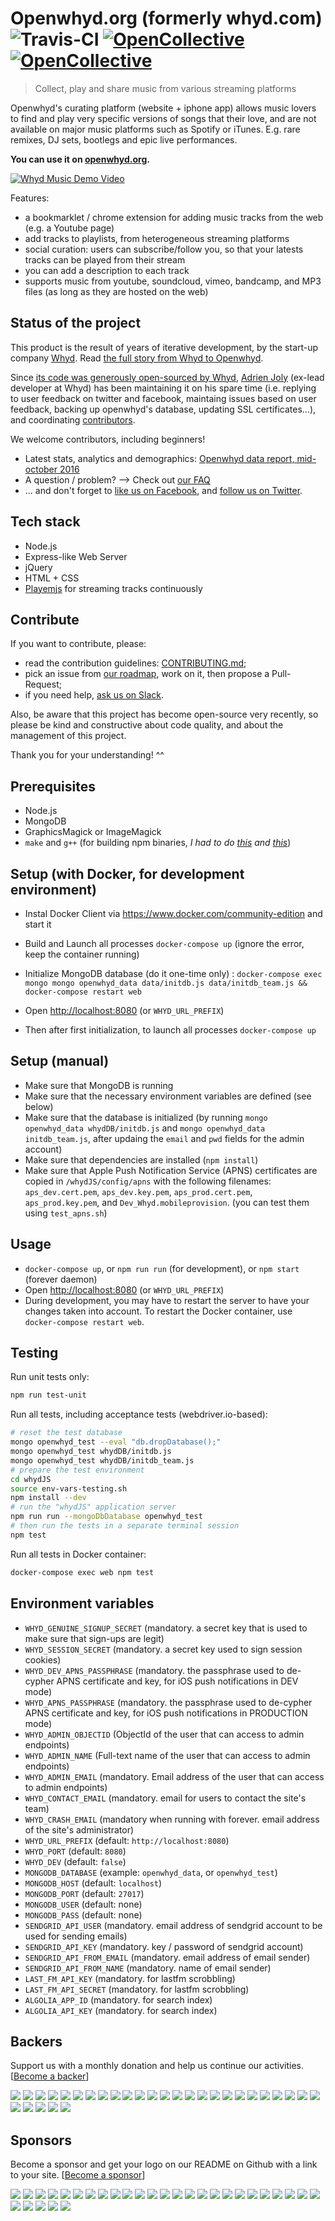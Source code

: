 # Openwhyd.org (formerly whyd.com) ![Travis-CI](https://travis-ci.org/openwhyd/openwhyd.svg?branch=master) [![OpenCollective](https://opencollective.com/openwhyd/backers/badge.svg)](#backers) [![OpenCollective](https://opencollective.com/openwhyd/sponsors/badge.svg)](#sponsors)

> Collect, play and share music from various streaming platforms

Openwhyd's curating platform (website + iphone app) allows music lovers to find and play very specific versions of songs that their love, and are not available on major music platforms such as Spotify or iTunes. E.g. rare remixes, DJ sets, bootlegs and epic live performances.

**You can use it on [openwhyd.org](https://openwhyd.org).**

[![Whyd Music Demo Video](./docs/openwhyd-demo-thumb.png)](https://www.youtube.com/watch?v=aZT8VlTV1YY "Whyd Music Demo Video")

Features:

- a bookmarklet / chrome extension for adding music tracks from the web (e.g. a Youtube page)
- add tracks to playlists, from heterogeneous streaming platforms
- social curation: users can subscribe/follow you, so that your latests tracks can be played from their stream
- you can add a description to each track
- supports music from youtube, soundcloud, vimeo, bandcamp, and MP3 files (as long as they are hosted on the web)

## Status of the project

This product is the result of years of iterative development, by the start-up company [Whyd](https://whyd.com). Read [the full story from Whyd to Openwhyd](https://medium.com/openwhyd/music-amongst-other-topics-a4f41657d6d).

Since [its code was generously open-sourced by Whyd](http://eprnews.com/whyd-the-music-streaming-social-network-becomes-openwhyd-and-gives-keys-to-the-community-18067/), [Adrien Joly](https://github.com/adrienjoly) (ex-lead developer at Whyd) has been maintaining it on his spare time (i.e. replying to user feedback on twitter and facebook, maintaing issues based on user feedback, backing up openwhyd's database, updating SSL certificates...), and coordinating [contributors](https://github.com/openwhyd/openwhyd/network/members).

We welcome contributors, including beginners!

- Latest stats, analytics and demographics: [Openwhyd data report, mid-october 2016](https://infograph.venngage.com/p/160097/openwhyd-data-report-mid-october-2016)
- A question / problem? --> Check out [our FAQ](https://github.com/openwhyd/openwhyd/blob/master/docs/FAQ.md)
- ... and don't forget to [like us on Facebook](https://facebook.com/openwhyd/), and [follow us on Twitter](https://twitter.com/open_whyd).

## Tech stack

- Node.js
- Express-like Web Server
- jQuery
- HTML + CSS
- [Playemjs](https://github.com/adrienjoly/playemjs) for streaming tracks continuously

## Contribute

If you want to contribute, please:

- read the contribution guidelines: [CONTRIBUTING.md](https://github.com/openwhyd/openwhyd/blob/master/CONTRIBUTING.md);
- pick an issue from [our roadmap](https://github.com/openwhyd/openwhyd/projects/1), work on it, then propose a Pull-Request;
- if you need help, [ask us on Slack](https://openwhyd-slack.herokuapp.com/).

Also, be aware that this project has become open-source very recently, so please be kind and constructive about code quality, and about the management of this project.

Thank you for your understanding! ^^

## Prerequisites
* Node.js
* MongoDB
* GraphicsMagick or ImageMagick
* `make` and `g++` (for building npm binaries, *I had to do [this](https://github.com/fedwiki/wiki/issues/46) and [this](https://www.digitalocean.com/community/questions/node-gyp-rebuild-fails-on-install)*)

## Setup (with Docker, for development environment)

* Instal Docker Client via https://www.docker.com/community-edition and start it
* Build and Launch all processes `docker-compose up` (ignore the error, keep the container running)
* Initialize MongoDB database (do it one-time only) : `docker-compose exec mongo mongo openwhyd_data data/initdb.js data/initdb_team.js && docker-compose restart web`
* Open [http://localhost:8080](http://localhost:8080) (or `WHYD_URL_PREFIX`)

* Then after first initialization, to launch all processes `docker-compose up`

## Setup (manual)
* Make sure that MongoDB is running
* Make sure that the necessary environment variables are defined (see below)
* Make sure that the database is initialized (by running `mongo openwhyd_data whydDB/initdb.js` and `mongo openwhyd_data initdb_team.js`, after updaing the `email` and `pwd` fields for the admin account)
* Make sure that dependencies are installed (`npm install`)
* Make sure that Apple Push Notification Service (APNS) certificates are copied in `/whydJS/config/apns` with the following filenames: `aps_dev.cert.pem`, `aps_dev.key.pem`, `aps_prod.cert.pem`, `aps_prod.key.pem`, and `Dev_Whyd.mobileprovision`. (you can test them using `test_apns.sh`)

## Usage
* `docker-compose up`, or `npm run run` (for development), or `npm start` (forever daemon)
* Open [http://localhost:8080](http://localhost:8080) (or `WHYD_URL_PREFIX`)
* During development, you may have to restart the server to have your changes taken into account. To restart the Docker container, use `docker-compose restart web`.

## Testing

Run unit tests only:

```bash
npm run test-unit
```

Run all tests, including acceptance tests (webdriver.io-based):

```bash
# reset the test database
mongo openwhyd_test --eval "db.dropDatabase();"
mongo openwhyd_test whydDB/initdb.js
mongo openwhyd_test whydDB/initdb_team.js
# prepare the test environment
cd whydJS
source env-vars-testing.sh
npm install --dev
# run the "whydJS" application server
npm run run --mongoDbDatabase openwhyd_test
# then run the tests in a separate terminal session
npm test
```

Run all tests in Docker container:

```bash
docker-compose exec web npm test
```

## Environment variables
* `WHYD_GENUINE_SIGNUP_SECRET` (mandatory. a secret key that is used to make sure that sign-ups are legit)
* `WHYD_SESSION_SECRET` (mandatory. a secret key used to sign session cookies)
* `WHYD_DEV_APNS_PASSPHRASE` (mandatory. the passphrase used to de-cypher APNS certificate and key, for iOS push notifications in DEV mode)
* `WHYD_APNS_PASSPHRASE` (mandatory. the passphrase used to de-cypher APNS certificate and key, for iOS push notifications in PRODUCTION mode)
* `WHYD_ADMIN_OBJECTID` (ObjectId of the user that can access to admin endpoints)
* `WHYD_ADMIN_NAME` (Full-text name of the user that can access to admin endpoints)
* `WHYD_ADMIN_EMAIL` (mandatory. Email address of the user that can access to admin endpoints)
* `WHYD_CONTACT_EMAIL` (mandatory. email for users to contact the site's team)
* `WHYD_CRASH_EMAIL` (mandatory when running with forever. email address of the site's administrator)
* `WHYD_URL_PREFIX` (default: `http://localhost:8080`)
* `WHYD_PORT` (default: `8080`)
* `WHYD_DEV` (default: `false`)
* `MONGODB_DATABASE` (example: `openwhyd_data`, or `openwhyd_test`)
* `MONGODB_HOST` (default: `localhost`)
* `MONGODB_PORT` (default: `27017`)
* `MONGODB_USER` (default: none)
* `MONGODB_PASS` (default: none)
* `SENDGRID_API_USER` (mandatory. email address of sendgrid account to be used for sending emails)
* `SENDGRID_API_KEY` (mandatory. key / password of sendgrid account)
* `SENDGRID_API_FROM_EMAIL` (mandatory. email address of email sender)
* `SENDGRID_API_FROM_NAME` (mandatory. name of email sender)
* `LAST_FM_API_KEY` (mandatory. for lastfm scrobbling)
* `LAST_FM_API_SECRET` (mandatory. for lastfm scrobbling)
* `ALGOLIA_APP_ID` (mandatory. for search index)
* `ALGOLIA_API_KEY` (mandatory. for search index)

## Backers
Support us with a monthly donation and help us continue our activities. [[Become a backer](https://opencollective.com/openwhyd#backer)]

<a href="https://opencollective.com/openwhyd/backer/0/website" target="_blank"><img src="https://opencollective.com/openwhyd/backer/0/avatar.svg"></a>
<a href="https://opencollective.com/openwhyd/backer/1/website" target="_blank"><img src="https://opencollective.com/openwhyd/backer/1/avatar.svg"></a>
<a href="https://opencollective.com/openwhyd/backer/2/website" target="_blank"><img src="https://opencollective.com/openwhyd/backer/2/avatar.svg"></a>
<a href="https://opencollective.com/openwhyd/backer/3/website" target="_blank"><img src="https://opencollective.com/openwhyd/backer/3/avatar.svg"></a>
<a href="https://opencollective.com/openwhyd/backer/4/website" target="_blank"><img src="https://opencollective.com/openwhyd/backer/4/avatar.svg"></a>
<a href="https://opencollective.com/openwhyd/backer/5/website" target="_blank"><img src="https://opencollective.com/openwhyd/backer/5/avatar.svg"></a>
<a href="https://opencollective.com/openwhyd/backer/6/website" target="_blank"><img src="https://opencollective.com/openwhyd/backer/6/avatar.svg"></a>
<a href="https://opencollective.com/openwhyd/backer/7/website" target="_blank"><img src="https://opencollective.com/openwhyd/backer/7/avatar.svg"></a>
<a href="https://opencollective.com/openwhyd/backer/8/website" target="_blank"><img src="https://opencollective.com/openwhyd/backer/8/avatar.svg"></a>
<a href="https://opencollective.com/openwhyd/backer/9/website" target="_blank"><img src="https://opencollective.com/openwhyd/backer/9/avatar.svg"></a>
<a href="https://opencollective.com/openwhyd/backer/10/website" target="_blank"><img src="https://opencollective.com/openwhyd/backer/10/avatar.svg"></a>
<a href="https://opencollective.com/openwhyd/backer/11/website" target="_blank"><img src="https://opencollective.com/openwhyd/backer/11/avatar.svg"></a>
<a href="https://opencollective.com/openwhyd/backer/12/website" target="_blank"><img src="https://opencollective.com/openwhyd/backer/12/avatar.svg"></a>
<a href="https://opencollective.com/openwhyd/backer/13/website" target="_blank"><img src="https://opencollective.com/openwhyd/backer/13/avatar.svg"></a>
<a href="https://opencollective.com/openwhyd/backer/14/website" target="_blank"><img src="https://opencollective.com/openwhyd/backer/14/avatar.svg"></a>
<a href="https://opencollective.com/openwhyd/backer/15/website" target="_blank"><img src="https://opencollective.com/openwhyd/backer/15/avatar.svg"></a>
<a href="https://opencollective.com/openwhyd/backer/16/website" target="_blank"><img src="https://opencollective.com/openwhyd/backer/16/avatar.svg"></a>
<a href="https://opencollective.com/openwhyd/backer/17/website" target="_blank"><img src="https://opencollective.com/openwhyd/backer/17/avatar.svg"></a>
<a href="https://opencollective.com/openwhyd/backer/18/website" target="_blank"><img src="https://opencollective.com/openwhyd/backer/18/avatar.svg"></a>
<a href="https://opencollective.com/openwhyd/backer/19/website" target="_blank"><img src="https://opencollective.com/openwhyd/backer/19/avatar.svg"></a>
<a href="https://opencollective.com/openwhyd/backer/20/website" target="_blank"><img src="https://opencollective.com/openwhyd/backer/20/avatar.svg"></a>
<a href="https://opencollective.com/openwhyd/backer/21/website" target="_blank"><img src="https://opencollective.com/openwhyd/backer/21/avatar.svg"></a>
<a href="https://opencollective.com/openwhyd/backer/22/website" target="_blank"><img src="https://opencollective.com/openwhyd/backer/22/avatar.svg"></a>
<a href="https://opencollective.com/openwhyd/backer/23/website" target="_blank"><img src="https://opencollective.com/openwhyd/backer/23/avatar.svg"></a>
<a href="https://opencollective.com/openwhyd/backer/24/website" target="_blank"><img src="https://opencollective.com/openwhyd/backer/24/avatar.svg"></a>
<a href="https://opencollective.com/openwhyd/backer/25/website" target="_blank"><img src="https://opencollective.com/openwhyd/backer/25/avatar.svg"></a>
<a href="https://opencollective.com/openwhyd/backer/26/website" target="_blank"><img src="https://opencollective.com/openwhyd/backer/26/avatar.svg"></a>
<a href="https://opencollective.com/openwhyd/backer/27/website" target="_blank"><img src="https://opencollective.com/openwhyd/backer/27/avatar.svg"></a>
<a href="https://opencollective.com/openwhyd/backer/28/website" target="_blank"><img src="https://opencollective.com/openwhyd/backer/28/avatar.svg"></a>
<a href="https://opencollective.com/openwhyd/backer/29/website" target="_blank"><img src="https://opencollective.com/openwhyd/backer/29/avatar.svg"></a>

## Sponsors
Become a sponsor and get your logo on our README on Github with a link to your site. [[Become a sponsor](https://opencollective.com/openwhyd#sponsor)]

<a href="https://opencollective.com/openwhyd/sponsor/0/website" target="_blank"><img src="https://opencollective.com/openwhyd/sponsor/0/avatar.svg"></a>
<a href="https://opencollective.com/openwhyd/sponsor/1/website" target="_blank"><img src="https://opencollective.com/openwhyd/sponsor/1/avatar.svg"></a>
<a href="https://opencollective.com/openwhyd/sponsor/2/website" target="_blank"><img src="https://opencollective.com/openwhyd/sponsor/2/avatar.svg"></a>
<a href="https://opencollective.com/openwhyd/sponsor/3/website" target="_blank"><img src="https://opencollective.com/openwhyd/sponsor/3/avatar.svg"></a>
<a href="https://opencollective.com/openwhyd/sponsor/4/website" target="_blank"><img src="https://opencollective.com/openwhyd/sponsor/4/avatar.svg"></a>
<a href="https://opencollective.com/openwhyd/sponsor/5/website" target="_blank"><img src="https://opencollective.com/openwhyd/sponsor/5/avatar.svg"></a>
<a href="https://opencollective.com/openwhyd/sponsor/6/website" target="_blank"><img src="https://opencollective.com/openwhyd/sponsor/6/avatar.svg"></a>
<a href="https://opencollective.com/openwhyd/sponsor/7/website" target="_blank"><img src="https://opencollective.com/openwhyd/sponsor/7/avatar.svg"></a>
<a href="https://opencollective.com/openwhyd/sponsor/8/website" target="_blank"><img src="https://opencollective.com/openwhyd/sponsor/8/avatar.svg"></a>
<a href="https://opencollective.com/openwhyd/sponsor/9/website" target="_blank"><img src="https://opencollective.com/openwhyd/sponsor/9/avatar.svg"></a>
<a href="https://opencollective.com/openwhyd/sponsor/10/website" target="_blank"><img src="https://opencollective.com/openwhyd/sponsor/10/avatar.svg"></a>
<a href="https://opencollective.com/openwhyd/sponsor/11/website" target="_blank"><img src="https://opencollective.com/openwhyd/sponsor/11/avatar.svg"></a>
<a href="https://opencollective.com/openwhyd/sponsor/12/website" target="_blank"><img src="https://opencollective.com/openwhyd/sponsor/12/avatar.svg"></a>
<a href="https://opencollective.com/openwhyd/sponsor/13/website" target="_blank"><img src="https://opencollective.com/openwhyd/sponsor/13/avatar.svg"></a>
<a href="https://opencollective.com/openwhyd/sponsor/14/website" target="_blank"><img src="https://opencollective.com/openwhyd/sponsor/14/avatar.svg"></a>
<a href="https://opencollective.com/openwhyd/sponsor/15/website" target="_blank"><img src="https://opencollective.com/openwhyd/sponsor/15/avatar.svg"></a>
<a href="https://opencollective.com/openwhyd/sponsor/16/website" target="_blank"><img src="https://opencollective.com/openwhyd/sponsor/16/avatar.svg"></a>
<a href="https://opencollective.com/openwhyd/sponsor/17/website" target="_blank"><img src="https://opencollective.com/openwhyd/sponsor/17/avatar.svg"></a>
<a href="https://opencollective.com/openwhyd/sponsor/18/website" target="_blank"><img src="https://opencollective.com/openwhyd/sponsor/18/avatar.svg"></a>
<a href="https://opencollective.com/openwhyd/sponsor/19/website" target="_blank"><img src="https://opencollective.com/openwhyd/sponsor/19/avatar.svg"></a>
<a href="https://opencollective.com/openwhyd/sponsor/20/website" target="_blank"><img src="https://opencollective.com/openwhyd/sponsor/20/avatar.svg"></a>
<a href="https://opencollective.com/openwhyd/sponsor/21/website" target="_blank"><img src="https://opencollective.com/openwhyd/sponsor/21/avatar.svg"></a>
<a href="https://opencollective.com/openwhyd/sponsor/22/website" target="_blank"><img src="https://opencollective.com/openwhyd/sponsor/22/avatar.svg"></a>
<a href="https://opencollective.com/openwhyd/sponsor/23/website" target="_blank"><img src="https://opencollective.com/openwhyd/sponsor/23/avatar.svg"></a>
<a href="https://opencollective.com/openwhyd/sponsor/24/website" target="_blank"><img src="https://opencollective.com/openwhyd/sponsor/24/avatar.svg"></a>
<a href="https://opencollective.com/openwhyd/sponsor/25/website" target="_blank"><img src="https://opencollective.com/openwhyd/sponsor/25/avatar.svg"></a>
<a href="https://opencollective.com/openwhyd/sponsor/26/website" target="_blank"><img src="https://opencollective.com/openwhyd/sponsor/26/avatar.svg"></a>
<a href="https://opencollective.com/openwhyd/sponsor/27/website" target="_blank"><img src="https://opencollective.com/openwhyd/sponsor/27/avatar.svg"></a>
<a href="https://opencollective.com/openwhyd/sponsor/28/website" target="_blank"><img src="https://opencollective.com/openwhyd/sponsor/28/avatar.svg"></a>
<a href="https://opencollective.com/openwhyd/sponsor/29/website" target="_blank"><img src="https://opencollective.com/openwhyd/sponsor/29/avatar.svg"></a>

